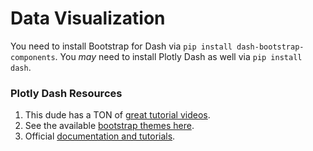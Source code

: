 # Data Visualization

You need to install Bootstrap for Dash via `pip install dash-bootstrap-components`.
You _may_ need to install Plotly Dash as well via `pip install dash`.

### Plotly Dash Resources
1. This dude has a TON of [great tutorial videos](https://www.youtube.com/channel/UCqBFsuAz41sqWcFjZkqmJqQ).
2. See the available [bootstrap themes here](https://dash-bootstrap-components.opensource.faculty.ai/docs/themes/#available-themes).
3. Official [documentation and tutorials](https://dash.plotly.com/layout).
